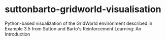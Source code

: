 # suttonbarto-gridworld-visualisation
Python-based visualization of the GridWorld environment described in Example 3.5 from Sutton and Barto's Reinforcement Learning: An Introduction
